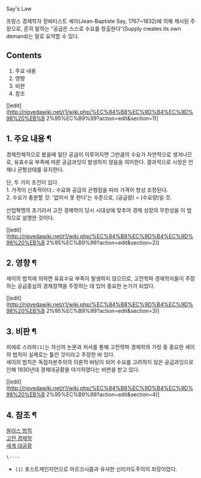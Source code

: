Say's Law

프랑스 경제학자 장바티스트 세이(Jean-Baptiste Say, 1767~1832)에 의해 제시된 주장으로, 흔히 말하는 “공급은 스스로
수요를 창출한다”(Supply creates its own demand)는 말로 요약할 수 있다.

## Contents

    

1. 주요 내용 
2. 영향 
3. 비판 
4. 참조 

[[edit](http://rigvedawiki.net/r1/wiki.php/%EC%84%B8%EC%9D%B4%EC%9D%98%20%EB%B
2%95%EC%B9%99?action=edit&section=1)]

## 1. 주요 내용 ¶

경제전체적으로 봤을때 일단 공급이 이루어지면 그만큼의 수요가 자연적으로 생겨나므로, 유효수요 부족에 따른 공급과잉이 발생하지 않음을
의미한다. 결과적으로 시장은 언제나 균형상태를 유지한다.

  

단, 두 가지 조건이 있다.  
1\. 가격이 신축적이다.: 수요와 공급의 균형점을 따라 가격이 항상 조정된다.  
2\. 수요가 충분할 것: '없어서 못 판다'는 수준으로, (공급량) < (수요량)일 것.

  

산업혁명의 초기라서 고전 경제학이 당시 시대상에 맞추어 경제 성장의 무한성을 이 법칙으로 설명한 것이다.

  

[[edit](http://rigvedawiki.net/r1/wiki.php/%EC%84%B8%EC%9D%B4%EC%9D%98%20%EB%B
2%95%EC%B9%99?action=edit&section=2)]

## 2. 영향 ¶

세이의 법칙에 의하면 유효수요 부족이 발생하지 않으므로, 고전학파 경제학자들이 주장하는 공급중심의 경제정책을 주장하는 데 있어 중요한 논거가
되었다.

  

[[edit](http://rigvedawiki.net/r1/wiki.php/%EC%84%B8%EC%9D%B4%EC%9D%98%20%EB%B
2%95%EC%B9%99?action=edit&section=3)]

## 3. 비판 ¶

피에로 스라파`[1]`는 자신의 논문과 저서를 통해 고전학파 경제학의 가정 중 중요한 세이의 법칙이 실제로는 틀린 것이라고 주장한 바 있다.  
세이의 법칙은 독점자본주의의 이론적 바탕이 되어 수요를 고려하지 않은 공급과잉으로 인해 1930년대 경제대공황을 야기하였다는 비판을 받고
있다.

  

[[edit](http://rigvedawiki.net/r1/wiki.php/%EC%84%B8%EC%9D%B4%EC%9D%98%20%EB%B
2%95%EC%B9%99?action=edit&section=4)]

## 4. 참조 ¶

[왈라스 법칙](%EC%99%88%EB%9D%BC%EC%8A%A4%20%EB%B2%95%EC%B9%99.md)  
[고전 경제학](%EA%B3%A0%EC%A0%84%20%EA%B2%BD%EC%A0%9C%ED%95%99.md)  
[세계 대공황](%EC%84%B8%EA%B3%84%20%EB%8C%80%EA%B3%B5%ED%99%A9.md)

`\----`

  * `[1]` 포스트케인지언으로 마르크시즘과 유사한 신리카도주의의 좌장이었다.

